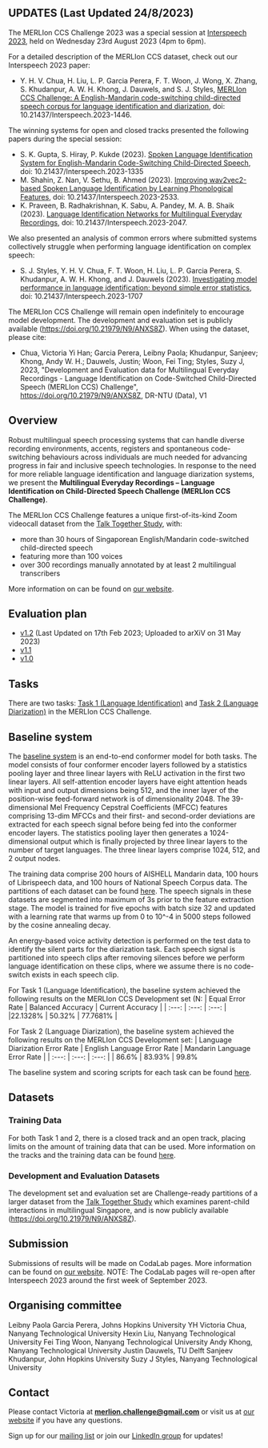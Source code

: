 ## UPDATES (Last Updated 24/8/2023)
The MERLIon CCS Challenge 2023 was a special session at [Interspeech 2023](https://www.interspeech2023.org/), held on Wednesday 23rd August 2023 (4pm to 6pm). 

For a detailed description of the MERLIon CCS dataset, check out our Interspeech 2023 paper:
- Y. H. V. Chua, H. Liu, L. P. Garcia Perera, F. T. Woon, J. Wong, X. Zhang, S. Khudanpur, A. W. H. Khong, J. Dauwels, and S. J. Styles, [MERLIon CCS Challenge: A English-Mandarin code-switching child-directed speech corpus for language identification and diarization](https://www.isca-speech.org/archive/pdfs/interspeech_2023/chua23_interspeech.pdf), doi: 10.21437/Interspeech.2023-1446. 

The winning systems for open and closed tracks presented the following papers during the special session: 
- S. K. Gupta, S. Hiray, P. Kukde (2023). [Spoken Language Identification System for English-Mandarin Code-Switching Child-Directed Speech](https://www.isca-speech.org/archive/pdfs/interspeech_2023/gupta23_interspeech.pdf), doi: 10.21437/Interspeech.2023-1335 
- M. Shahin, Z. Nan, V. Sethu, B. Ahmed (2023). [Improving wav2vec2-based Spoken Language Identification by Learning Phonological Features](https://www.isca-speech.org/archive/pdfs/interspeech_2023/shahin23_interspeech.pdf), doi: 10.21437/Interspeech.2023-2533.
- K. Praveen, B. Radhakrishnan, K. Sabu, A. Pandey, M. A. B. Shaik (2023). [Language Identification Networks for Multilingual Everyday Recordings](https://www.isca-speech.org/archive/pdfs/interspeech_2023/gupta23_interspeech.pdf), doi: 10.21437/Interspeech.2023-2047.

We also presented an analysis of common errors where submitted systems collectively struggle when performing language identification on complex speech: 
- S. J. Styles, Y. H. V. Chua, F. T. Woon, H. Liu, L. P. Garcia Perera, S. Khudanpur, A. W. H. Khong, and J. Dauwels (2023). [Investigating model performance in language identification: beyond simple error statistics](https://www.isca-speech.org/archive/pdfs/interspeech_2023/styles23_interspeech.pdf), doi: 10.21437/Interspeech.2023-1707

The MERLIon CCS Challenge will remain open indefinitely to encourage model development. The development and evaluation set is publicly available (https://doi.org/10.21979/N9/ANXS8Z).
When using the dataset, please cite:
- Chua, Victoria Yi Han; Garcia Perera, Leibny Paola; Khudanpur, Sanjeev; Khong, Andy W. H.; Dauwels, Justin; Woon, Fei Ting; Styles, Suzy J, 2023, "Development and Evaluation data for Multilingual Everyday Recordings - Language Identification on Code-Switched Child-Directed Speech (MERLIon CCS) Challenge", https://doi.org/10.21979/N9/ANXS8Z, DR-NTU (Data), V1

## Overview
Robust multilingual speech processing systems that can handle diverse recording environments, accents, registers and spontaneous code-switching behaviours across 
individuals are much needed for advancing progress in fair and inclusive speech technologies. In response to the need for more reliable language identification and language diarization systems, we present the **Multilingual Everyday Recordings – Language Identification on Child-Directed Speech Challenge (MERLIon CCS Challenge)**. 

The MERLIon CCS Challenge features a unique first-of-its-kind Zoom videocall dataset from 
the [Talk Together Study](https://www.frontiersin.org/articles/10.3389/fpsyg.2021.734936/full), with:  
- more than 30 hours of Singaporean English/Mandarin code-switched child-directed 
speech  
- featuring more than 100 voices 
- over 300 recordings manually annotated by at least 2 multilingual transcribers 

More information on can be found on [our website](https://sites.google.com/view/merlion-ccs-challenge/). 

## Evaluation plan
- [v1.2](https://arxiv.org/abs/2305.19493) (Last Updated on 17th Feb 2023; Uploaded to arXiV on 31 May 2023)
- [v1.1](https://bit.ly/merlion-ccs-eval-plan-v1-1)
- [v1.0](https://bit.ly/merlion-ccs-eval-plan-v1)


## Tasks

There are two tasks: [Task 1 (Language Identification)](https://sites.google.com/view/merlion-ccs-challenge/task-1?authuser=0) and [Task 2 (Language Diarization)](https://sites.google.com/view/merlion-ccs-challenge/task-2?authuser=0) in the MERLIon CCS Challenge. 

## Baseline system
The [baseline system](https://github.com/MERLIon-Challenge/merlion-ccs-2023-baseline) is an end-to-end conformer model for both tasks. The model consists of four conformer encoder layers followed by a statistics pooling layer and three linear layers with ReLU activation in the first two linear layers. All self-attention encoder layers have eight attention heads with input and output dimensions being 512, and the inner layer of the position-wise feed-forward network is of dimensionality 2048. The 39-dimensional Mel Frequency Cepstral Coefficients (MFCC) features comprising 13-dim MFCCs and their first- and second-order deviations are extracted for each speech signal before being fed into the conformer encoder layers. The statistics pooling layer then generates a 1024-dimensional output which is finally projected by three linear layers to the number of target languages. The three linear layers comprise 1024, 512, and 2 output nodes.

The training data comprise 200 hours of AISHELL Mandarin data, 100 hours of Librispeech data, and 100 hours of National Speech Corpus data. The partitions of each dataset can be found [here](https://sites.google.com/view/merlion-ccs-challenge/datasets?authuser=0). The speech signals in these datasets are segmented into maximum of 3s prior to the feature extraction stage. The model is trained for five epochs with batch size 32 and updated with a learning rate that warms up from 0 to 10^-4 in 5000 steps followed by the cosine annealing decay.

An energy-based voice activity detection is performed on the test data to identify the silent parts for the diarization task. Each speech signal is partitioned into speech clips after removing silences before we perform language identification on these clips, where we assume there is no code-switch exists in each speech clip.

For Task 1 (Language Identification), the baseline system achieved the following results on the MERLIon CCS Development set (N:
| Equal Error Rate | Balanced Accuracy    | Current Accuracy  |
| :---:            | :---:                | :---:             |
|22.1328%          | 50.32%               | 77.7681%          |

For Task 2 (Language Diarization), the baseline system achieved the following results on the MERLIon CCS Development set:
| Language Diarization Error Rate | English Language Error Rate    | Mandarin Language Error Rate |
| :---:                           | :---:                          | :---:                        |
| 86.6%                           | 83.93%                         | 99.8%    
  
The baseline system and scoring scripts for each task can be found [here](https://github.com/MERLIon-Challenge/merlion-ccs-2023-baseline).

## Datasets

### Training Data

For both Task 1 and 2, there is a closed track and an open track, placing limits on the amount of training data that can be used. More information on the tracks and the training data can be found [here](https://sites.google.com/view/merlion-ccs-challenge/datasets?authuser=0).

### Development and Evaluation Datasets 
The development set and evaluation set are Challenge-ready partitions of a larger dataset from the [Talk Together Study](https://www.frontiersin.org/articles/10.3389/fpsyg.2021.734936/full) which examines parent-child interactions in multilingual Singapore, and is now publicly available (https://doi.org/10.21979/N9/ANXS8Z).

## Submission

Submissions of results will be made on CodaLab pages. More information can be found on [our website](https://sites.google.com/view/merlion-ccs-challenge/submission?authuser=0).
NOTE: The CodaLab pages will re-open after Interspeech 2023 around the first week of September 2023. 

## Organising committee
Leibny Paola Garcia Perera, Johns Hopkins University
YH Victoria Chua, Nanyang Technological University
Hexin Liu, Nanyang Technological University
Fei Ting Woon, Nanyang Technological University
Andy Khong, Nanyang Technological University
Justin Dauwels, TU Delft
Sanjeev Khudanpur, John Hopkins University
Suzy J Styles, Nanyang Technological University

## Contact
Please contact Victoria at **merlion.challenge@gmail.com** or visit us at [our website](https://sites.google.com/view/merlion-ccs-challenge/) if you have any questions. 

Sign up for our [mailing list](https://groups.google.com/u/1/g/merlion-ccs-challenge) or join our [LinkedIn group](https://www.linkedin.com/groups/14193386/) for updates!
